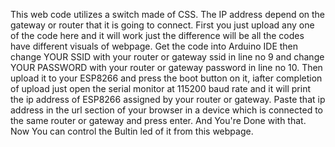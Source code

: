 This web code utilizes a switch made of CSS. 
The IP address depend on the gateway or router that it is going to connect. First you just upload any one of the code here and it will work just the difference will be all the codes have different visuals of webpage.
Get the code into Arduino IDE then change YOUR SSID with your router or gateway ssid in line no 9 and change YOUR PASSWORD with your router or gateway password in line no 10.
Then upload it to your ESP8266 and press the boot button on it, iafter completion of upload just open the serial monitor at 115200 baud rate and it will print the ip address of ESP8266 assigned by your router or gateway. 
Paste that ip address in the url section of your browser in a device which is connected to the same router or gateway and press enter. 
And You're Done with that.
Now You can control the Bultin led of it from this webpage.
